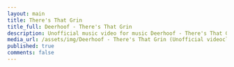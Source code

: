 ```yaml
---
layout: main
title: There's That Grin
title_full: Deerhoof - There's That Grin
description: Unofficial music video for music Deerhoof - There's That Grin
media_url: /assets/img/Deerhoof - There's That Grin (Unofficial videoclip).jpg
published: true
comments: false
---
```

